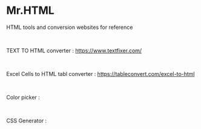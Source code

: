 # Mr.HTML
HTML tools and conversion websites for reference 

</BR>

TEXT TO HTML converter :  https://www.textfixer.com/

</BR>

Excel Cells to HTML tabl converter : https://tableconvert.com/excel-to-html

</BR>

Color picker : 

</BR>

CSS Generator : 

</BR>


<!-- 

</BR>

</BR>
</BR>

-->
